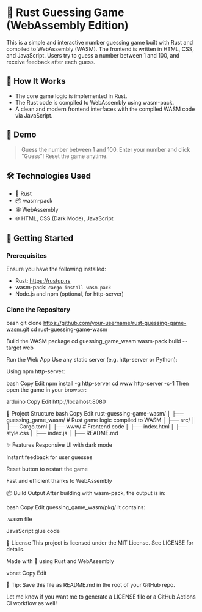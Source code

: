 # 🎯 Rust Guessing Game (WebAssembly Edition)

This is a simple and interactive number guessing game built with Rust and compiled to WebAssembly (WASM). The frontend is written in HTML, CSS, and JavaScript. Users try to guess a number between 1 and 100, and receive feedback after each guess.

## 🧠 How It Works

- The core game logic is implemented in Rust.
- The Rust code is compiled to WebAssembly using wasm-pack.
- A clean and modern frontend interfaces with the compiled WASM code via JavaScript.

## 📸 Demo

> Guess the number between 1 and 100. Enter your number and click "Guess"! Reset the game anytime.



## 🛠️ Technologies Used

- 🦀 Rust
- 📦 wasm-pack
- 🕸️ WebAssembly
- 🌐 HTML, CSS (Dark Mode), JavaScript

## 🚀 Getting Started

### Prerequisites

Ensure you have the following installed:

- Rust: https://rustup.rs
- wasm-pack: `cargo install wasm-pack`
- Node.js and npm (optional, for http-server)

### Clone the Repository

bash
git clone https://github.com/your-username/rust-guessing-game-wasm.git
cd rust-guessing-game-wasm

Build the WASM package
cd guessing_game_wasm
wasm-pack build --target web

Run the Web App
Use any static server (e.g. http-server or Python):

Using npm http-server:

bash
Copy
Edit
npm install -g http-server
cd www
http-server -c-1
Then open the game in your browser:

arduino
Copy
Edit
http://localhost:8080

📁 Project Structure
bash
Copy
Edit
rust-guessing-game-wasm/
│
├── guessing_game_wasm/       # Rust game logic compiled to WASM
│   ├── src/
│   ├── Cargo.toml
│
├── www/                      # Frontend code
│   ├── index.html
│   ├── style.css
│   ├── index.js
│
├── README.md

✨ Features
Responsive UI with dark mode

Instant feedback for user guesses

Reset button to restart the game

Fast and efficient thanks to WebAssembly

📦 Build Output
After building with wasm-pack, the output is in:

bash
Copy
Edit
guessing_game_wasm/pkg/
It contains:

.wasm file

JavaScript glue code

📃 License
This project is licensed under the MIT License. See LICENSE for details.

Made with 🧡 using Rust and WebAssembly

vbnet
Copy
Edit

📝 Tip: Save this file as README.md in the root of your GitHub repo.

Let me know if you want me to generate a LICENSE file or a GitHub Actions CI workflow as well!
